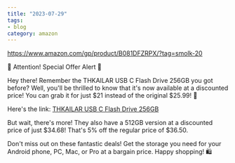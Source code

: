```yaml
---
title: "2023-07-29"
tags:
- blog
category: amazon
---
```


https://www.amazon.com/gp/product/B081DFZRPX/?tag=smolk-20

📣 Attention! Special Offer Alert 📣

Hey there! Remember the THKAILAR USB C Flash Drive 256GB you got before? Well, you'll be thrilled to know that it's now available at a discounted price! You can grab it for just $21 instead of the original $25.99! 🎉

Here's the link: [THKAILAR USB C Flash Drive 256GB](https://www.amazon.com/gp/product/B081DFZRPX/?tag=smolk-20)

But wait, there's more! They also have a 512GB version at a discounted price of just $34.68! That's 5% off the regular price of $36.50.

Don't miss out on these fantastic deals! Get the storage you need for your Android phone, PC, Mac, or Pro at a bargain price. Happy shopping! 🛍️